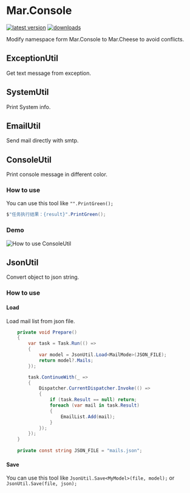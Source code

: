# Mar.Console

[![latest version](https://img.shields.io/nuget/v/Mar.Console)](https://www.nuget.org/packages/Mar.Console) [![downloads](https://img.shields.io/nuget/dt/Mar.Console)](https://www.nuget.org/packages/Mar.Console)

Modify namespace form Mar.Console to Mar.Cheese to avoid conflicts.

## ExceptionUtil

Get text message from exception.

## SystemUtil

Print System info.

## EmailUtil

Send mail directly with smtp.

## ConsoleUtil

Print console message in different color.

### How to use

You can use this tool like `"".PrintGreen();`

```c#
$"任务执行结果：{result}".PrintGreen();
```
### Demo

![How to use ConsoleUtil](https://https://raw.githubusercontent.com/zhongwcool/Mar.Console/main/Assets/145158.png)

## JsonUtil

Convert object to json string.

### How to use

#### Load

Load mail list from json file.

```c#
    private void Prepare()
    {
        var task = Task.Run(() =>
        {
            var model = JsonUtil.Load<MailMode>(JSON_FILE);
            return model?.Mails;
        });

        task.ContinueWith(_ =>
        {
            Dispatcher.CurrentDispatcher.Invoke(() =>
            {
                if (task.Result == null) return;
                foreach (var mail in task.Result)
                {
                    EmailList.Add(mail);
                }
            });
        });
    }
    
    private const string JSON_FILE = "mails.json";
```

#### Save

You can use this tool like `JsonUtil.Save<MyModel>(file, model);` or `JsonUtil.Save(file, json);`